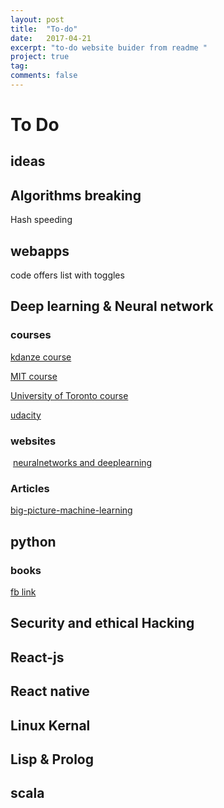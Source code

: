 ```yaml
---
layout: post
title:  "To-do"
date:   2017-04-21
excerpt: "to-do website buider from readme "
project: true
tag:
comments: false
---
```

# To Do
## ideas
## Algorithms breaking
 Hash speeding
## webapps

 code offers list with toggles

## Deep learning & Neural network
### courses
 [kdanze course](https://www.kadenze.com/courses/creative-applications-of-deep-learning-with-tensorflow/info)
 
 [MIT course](http://introtodeeplearning.com/)
 
[University of Toronto course](https://www.coursera.org/learn/neural-networks)


[udacity](https://classroom.udacity.com/courses/ud730)


### websites

 [neuralnetworks and deeplearning](http://neuralnetworksanddeeplearning.com)
 
### Articles

[big-picture-machine-learning](https://medium.freecodecamp.com/big-picture-machine-learning-classifying-text-with-neural-networks-and-tensorflow-d94036ac2274)


## python 
### books

[fb link ](https://reactdom.com/blog/python-books)

## Security and ethical Hacking

## React-js

## React native

## Linux Kernal

## Lisp & Prolog

## scala 
